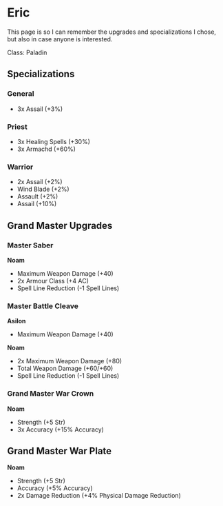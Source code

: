 # Eric

This page is so I can remember the upgrades and specializations I chose, but also in case anyone is interested.

Class: Paladin

## Specializations

### General

- 3x Assail (+3%)

### Priest

- 3x Healing Spells (+30%)
- 3x Armachd (+60%)

### Warrior

- 2x Assail (+2%)
- Wind Blade (+2%)
- Assault (+2%)
- Assail (+10%)

## Grand Master Upgrades

### Master Saber

**Noam**

- Maximum Weapon Damage (+40)
- 2x Armour Class (+4 AC)
- Spell Line Reduction (-1 Spell Lines)

### Master Battle Cleave

**Asilon**

- Maximum Weapon Damage (+40)

**Noam**

- 2x Maximum Weapon Damage (+80)
- Total Weapon Damage (+60/+60)
- Spell Line Reduction (-1 Spell Lines)

### Grand Master War Crown

**Noam**

- Strength (+5 Str)
- 3x Accuracy (+15% Accuracy)

## Grand Master War Plate

**Noam**

- Strength (+5 Str)
- Accuracy (+5% Accuracy)
- 2x Damage Reduction (+4% Physical Damage Reduction)

